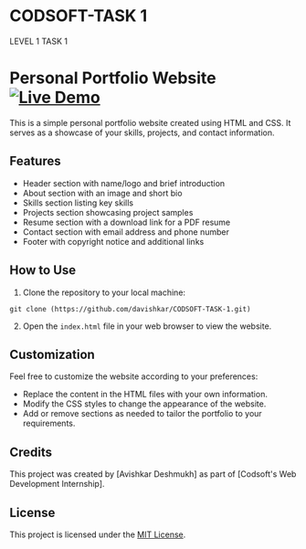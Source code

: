 # CODSOFT-TASK 1
LEVEL 1 TASK 1
# Personal Portfolio Website [![Live Demo](https://img.shields.io/badge/Live-Demo-brightgreen?style=for-the-badge&logo=livechat)](https://davishkar.github.io/CODSOFT-TASK-1/)


This is a simple personal portfolio website created using HTML and CSS. It serves as a showcase of your skills, projects, and contact information.

## Features

- Header section with name/logo and brief introduction
- About section with an image and short bio
- Skills section listing key skills
- Projects section showcasing project samples
- Resume section with a download link for a PDF resume
- Contact section with email address and phone number
- Footer with copyright notice and additional links

## How to Use

1. Clone the repository to your local machine:
   
```
git clone (https://github.com/davishkar/CODSOFT-TASK-1.git)
```
2. Open the `index.html` file in your web browser to view the website.

## Customization

Feel free to customize the website according to your preferences:

- Replace the content in the HTML files with your own information.
- Modify the CSS styles to change the appearance of the website.
- Add or remove sections as needed to tailor the portfolio to your requirements.

## Credits

This project was created by [Avishkar Deshmukh] as part of [Codsoft's Web Development Internship].

## License

This project is licensed under the [MIT License](LICENSE).
